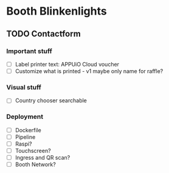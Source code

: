 # Booth Blinkenlights

## TODO Contactform

### Important stuff

* [ ] Label printer text: APPUiO Cloud voucher
* [ ] Customize what is printed - v1 maybe only name for raffle?

### Visual stuff

* [ ] Country chooser searchable

### Deployment

* [ ] Dockerfile
* [ ] Pipeline
* [ ] Raspi?
* [ ] Touchscreen?
* [ ] Ingress and QR scan?
* [ ] Booth Network?

